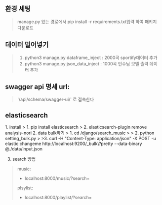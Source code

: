 <h2>환경 세팅</h2>

>manage.py 있는 경로에서  pip install -r requirements.txt입력 하여 패키지 다운로드

<h2>데이터 밀어넣기</h2>

>1. python3 manage.py dataframe_inject : 2000곡 sportify데이터 추가
>2. python3 manage.py json_data_inject : 1000곡 인수님 모델 출력 데이터 추가

<h2>swagger api 명세 url:</h2>

> '/api/schema/swagger-ui/' 로 접속한다

<h2>elasticsearch</h2>
1. install
> 1. pip install elasticsearch
> 2. elasticsearch-plugin remove analysis-nori
2. data bulk하기
> 1. cd /django/search_music
> 
> 2. python setting_bulk.py
> 
>3. curl -H "Content-Type: application/json" -X POST -u elastic:changeme http://localhost:9200/_bulk\?pretty --data-binary @./data/input.json

3. search 방법
> music:
> - localhost:8000/music/?search=
> 
> plsylist:
> - localhost:8000/playlist/?search=